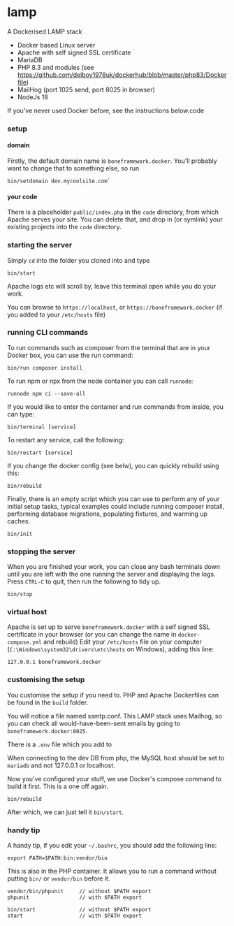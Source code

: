 lamp 
====

A Dockerised LAMP stack

 - Docker based Linux server
 - Apache with self signed SSL certificate
 - MariaDB
 - PHP 8.3 and modules (see https://github.com/delboy1978uk/dockerhub/blob/master/php83/Dockerfile)
 - MailHog (port 1025 send, port 8025 in browser)
 - NodeJs 18
 
 If you've never used Docker before, see the instructions below.code
 
### setup
#### domain
Firstly, the default domain name is `boneframework.docker`. You'll probably want to change that to something else, so run
```
bin/setdomain dev.mycoolsite.com`
```
#### your code
There is a placeholder `public/index.php` in the `code` directory, from which Apache serves your site. You can delete that, and drop in (or symlink) your existing projects into the `code` directory.
 
### starting the server
Simply `cd` into the folder you cloned into and type
```
bin/start
``` 
Apache logs etc will scroll by, leave this terminal open while you do your work. 

You can browse to `https://localhost`, or `https://boneframework.docker` (if you added to your `/etc/hosts` file)


### running CLI commands
To run commands such as composer from the terminal that are in your Docker box, you can use the run command:
```
bin/run composer install
```
To run npm or npx from the node container you can call `runnode`:
```
runnode npm ci --save-all
```
If you would like to enter the container and run commands from inside, you can type:
```
bin/terminal [service]
```
To restart any service, call the following:
```
bin/restart [service]
```
If you change the docker config (see belw), you can quickly rebuild using this:
```
bin/rebuild
```
Finally, there is an empty script which you can use to perform any of your initial setup tasks, typical examples 
could include running composer install, performing database migrations, populating fixtures, and warming up caches.
```
bin/init
```
### stopping the server
When you are finished your work, you can close any bash terminals down until you are left with the one running the server 
and displaying the logs. Press `CTRL-C` to quit, then run the following to tidy up.
```
bin/stop
```
 ### virtual host
 Apache is set up to serve `boneframework.docker` with a self signed SSL certificate in your browser (or you can change the name in `docker-compose.yml` and rebuild)
 Edit your `/etc/hosts` file on your computer (`C:\Windows\system32\drivers\etc\hosts` on Windows), adding this line:
 ```
 127.0.0.1 boneframework.docker
 ```
### customising the setup
You customise the setup if you need to. PHP and Apache Dockerfiles can be found in the `build` folder. 

You will notice a file named ssmtp.conf. This LAMP stack uses Mailhog, so you can check all would-have-been-sent emails 
by going to `boneframework.docker:8025`.

There is a `.env` file which you add to

When connecting to the dev DB from php, the MySQL host should be set to `mariadb` and not 127.0.0.1 or localhost.

Now you've configured your stuff, we use Docker's compose command to build it first. This is a one off again.
```
bin/rebuild
```

After which, we can just tell it `bin/start`. 

### handy tip
A handy tip, if you edit your `~/.bashrc`, you should add the following line: 
```
export PATH=$PATH:bin:vendor/bin
```
This is also in the PHP container. It allows you to run a command without putting `bin/` or `vendor/bin` before it.
```
vendor/bin/phpunit     // without $PATH export 
phpunit                // with $PATH export 
                       
bin/start              // without $PATH export
start                  // with $PATH export   
```
